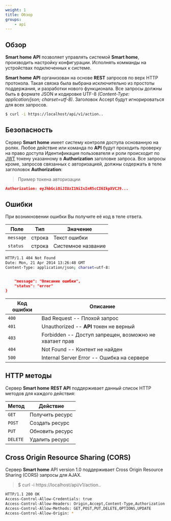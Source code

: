 ```yaml
---
weight: 1
title: Обзор
groups:
    - api
---
```


<h2 id="overview">Обзор</h2>

**Smart home** **API** позволяет управлять системой **Smart home**, производить настройку конфигурации. Исполнять комманды на устройствах подключенных к системе.

**Smart home** **API** организован на основе **REST** запросов по верх HTTP протокола. 
Такая связка была выбрана исключительно из простоты поддержания, и разработки нового функционала. 
Все запросы должны быть в формате JSON и кодировке UTF-8 *(Content-Type: application/json; charset=utf-8)*. 
Заголовок Accept будут игнорироваться для всех запросов.

```bash
$ curl -i https://localhost/api/v1/action..
```

<h2 id="security">Безопасность</h2>

Сервер **Smart home** имеет систему контроля доступа основанную на ролях. Любое действие или команда по **API** будут проходить проверку на право доступа
Идентификация пользователя и роли происходит по [JWT](https://jwt.io) токену указанному в **Authorization** заголовке запроса.
Все запросы кроме, запросов связанных с авторизацией, должны содержать в теле заглоловок **Authorization**:

> Пример токена авторизации

```json
Authorization: eyJhbGciOiJIUzI1NiIsInR5cCI6IkpXVCJ9...
```

<h2 id="errors">Ошибки</h2>

При возникновении ошибки Вы получите её код в теле ответа. 

Поле | Тип | Значение
-----|-----|---------
`message` | строка | Текст ошибки
`status` | строка | Системное название

                                                                                                                                                                                                           
```bash
HTTP/1.1 404 Not Found
Date: Mon, 21 Apr 2014 13:26:48 GMT
Content-Type: application/json; charset=utf-8:
```

```json

    "message": "Описание ошибки",
    "status": "error"
}
```

Код ошибки | Описание                                                                                                                                                                                      
---------- | -------                                                                                                                                                                                       
`400` | Bad Request -- Плохой запрос                                                                                                                                                                       
`401` | Unauthorized -- **API** токен не верный                                                                                                                                                            
`403` | Forbidden -- Доступ запрещен, возможно не хватает прав                                                                                                                                             
`404` | Not Found -- Контент не найден                                                                                                                                                                     
`500` | Internal Server Error -- Ошибка на сервере                                                                                                                                                         
                                                                                                                                                                                                           
<h2 id="http-methods">HTTP методы</h2>

Сервер **Smart home** **REST API** поддерживает данный список HTTP методов для каждого действия:

Метод | Действие
------|---------
`GET`| Получить ресурс
`POST`| Создать ресурс
`PUT`| Обновить ресурс
`DELETE`| Удалить ресурс

<h2 id="cors">Cross Origin Resource Sharing (CORS)</h2>

Сервер **Smart home** API version 1.0 поддерживает Cross Origin Resource Sharing (CORS) запросы для AJAX.

> $ curl -i https://localhost/api/v1/action..

```bash
HTTP/1.1 200 OK
Access-Control-Allow-Credentials: true
Access-Control-Allow-Headers: Origin,Accept,Content-Type,Authorization
Access-Control-Allow-Methods: GET,POST,PUT,DELETE,OPTIONS,UPDATE
Access-Control-Allow-Origin: *
```
